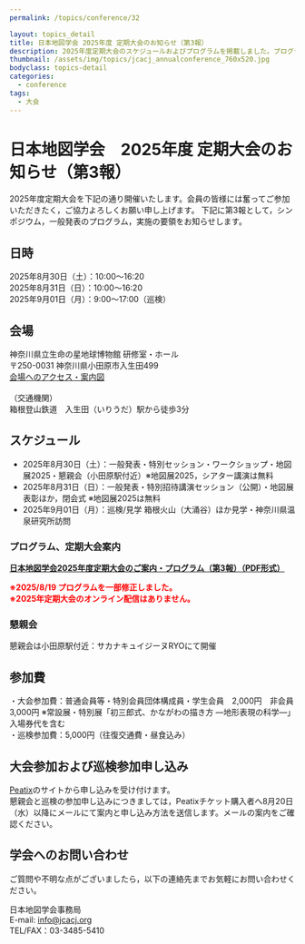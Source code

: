 ```yaml
---
permalink: /topics/conference/32

layout: topics_detail
title: 日本地図学会 2025年度 定期大会のお知らせ（第3報）
description: 2025年度定期大会のスケジュールおよびプログラムを掲載しました。プログラムを一部修正しました。
thumbnail: /assets/img/topics/jcacj_annualconference_760x520.jpg
bodyclass: topics-detail
categories:
  - conference
tags:
  - 大会
---
```


# 日本地図学会　2025年度 定期大会のお知らせ（第3報）

2025年度定期大会を下記の通り開催いたします。会員の皆様には奮ってご参加いただきたく，ご協力よろしくお願い申し上げます。
下記に第3報として，シンポジウム，一般発表のプログラム，実施の要領をお知らせします。

## 日時
2025年8月30日（土）：10:00～16:20<br>
2025年8月31日（日）：10:00～16:20<br>
2025年9月01日（月）：9:00～17:00（巡検）

## 会場
神奈川県立生命の星地球博物館 研修室・ホール<br>
〒250-0031 神奈川県小田原市入生田499<br>
[会場へのアクセス・案内図](https://nh.kanagawa-museum.jp/www/contents/1001000000001/index.html)<br>
<br>
（交通機関）<br>
箱根登山鉄道　入生田（いりうだ）駅から徒歩3分<br>

## スケジュール
- 2025年8月30日（土）：一般発表・特別セッション・ワークショップ・地図展2025・懇親会（小田原駅付近）※地図展2025，シアター講演は無料
- 2025年8月31日（日）：一般発表・特別招待講演セッション（公開）・地図展表彰ほか，閉会式 ※地図展2025は無料
- 2025年9月01日（月）：巡検/見学 箱根火山（大涌谷）ほか見学・神奈川県温泉研究所訪問

### プログラム、定期大会案内
**[日本地図学会2025年度定期大会のご案内・プログラム（第3報）（PDF形式）](../../archive/file/program/2025Hakone_program_3rd.pdf)**<br>
<!--**[大会スケジュール（PDF形式）](../../archive/file/program/2024Tokyo_Schedule.pdf)<span style="color: red; ">※2024/8/14 スケジュールを変更しました</span>**<br>-->
**<span style="color: red; ">※2025/8/19 プログラムを一部修正しました。</span>**<br>
**<span style="color: red; ">※2025年定期大会のオンライン配信はありません。</span>**<br>

### 懇親会
懇親会は小田原駅付近：サカナキュイジーヌRYOにて開催

## 参加費
・大会参加費：普通会員等・特別会員団体構成員・学生会員　2,000円　非会員　3,000円 ※常設展・特別展「初三郎式、かながわの描き方 —地形表現の科学—」 入場券代を含む<br>
・巡検参加費：5,000円（往復交通費・昼食込み）<br>

## 大会参加および巡検参加申し込み
 [Peatix](https://2025jcaodawara.peatix.com/view)のサイトから申し込みを受け付けます。<br>
懇親会と巡検の参加申し込みにつきましては，Peatixチケット購入者へ8月20日（水）以降にメールにて案内と申し込み方法を送信します。メールの案内をご確認ください。

## 学会へのお問い合わせ
ご質問や不明な点がございましたら，以下の連絡先までお気軽にお問い合わせください。

日本地図学会事務局<br>
E-mail: [info@jcacj.org](<mailto:info@jcacj.org>)<br>
TEL/FAX：03-3485-5410
